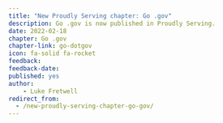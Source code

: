 ```yaml
---
title: "New Proudly Serving chapter: Go .gov"
description: Go .gov is now published in Proudly Serving.
date: 2022-02-18
chapter: Go .gov
chapter-link: go-dotgov
icon: fa-solid fa-rocket
feedback: 
feedback-date: 
published: yes
author: 
    - Luke Fretwell
redirect_from:
  - /new-proudly-serving-chapter-go-gov/
---
```

